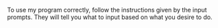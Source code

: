 To use my program correctly, follow the instructions given by the input prompts. They will tell you what to input based on what you desire to do. 